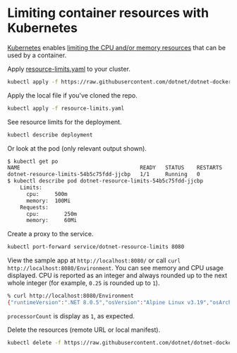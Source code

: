 # Limiting container resources with Kubernetes

[Kubernetes](https://kubernetes.io/) enables [limiting the CPU and/or memory resources](https://kubernetes.io/docs/concepts/configuration/manage-resources-containers/) that can be used by a container.

Apply [resource-limits.yaml](resource-limits.yaml) to your cluster.

```bash
kubectl apply -f https://raw.githubusercontent.com/dotnet/dotnet-docker/main/samples/kubernetes/resource-limits/resource-limits.yaml
```

Apply the local file if you've cloned the repo.

```bash
kubectl apply -f resource-limits.yaml
```

See resource limits for the deployment.

```bash
kubectl describe deployment
```

Or look at the pod (only relevant output shown).

```bash
$ kubectl get po
NAME                                      READY   STATUS    RESTARTS   AGE
dotnet-resource-limits-54b5c75fdd-jjcbp   1/1     Running   0          12s
$ kubectl describe pod dotnet-resource-limits-54b5c75fdd-jjcbp
    Limits:
      cpu:     500m
      memory:  100Mi
    Requests:
      cpu:        250m
      memory:     60Mi
```

Create a proxy to the service.

```bash
kubectl port-forward service/dotnet-resource-limits 8080
```

View the sample app at `http://localhost:8080/` or call `curl http://localhost:8080/Environment`. You can see memory and CPU usage displayed. CPU is reported as an integer and always rounded up to the next whole integer (for example, `0.25` is rounded up to `1`).

```bash
% curl http://localhost:8080/Environment
{"runtimeVersion":".NET 8.0.5","osVersion":"Alpine Linux v3.19","osArchitecture":"X64","user":"root","processorCount":1,"totalAvailableMemoryBytes":78643200,"memoryLimit":104857600,"memoryUsage":34095104,"hostName":"dotnet-resource-limits-8685bd4b75-jltn5"}
```

`processorCount` is display as `1`, as expected.

Delete the resources (remote URL or local manifest).

```bash
kubectl delete -f https://raw.githubusercontent.com/dotnet/dotnet-docker/main/samples/kubernetes/resource-limits/resource-limits.yaml
```
